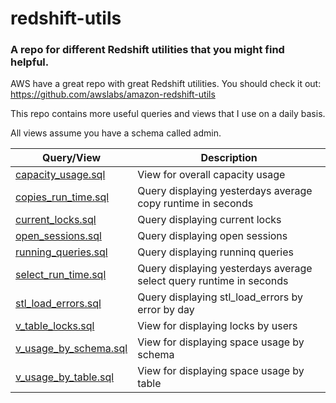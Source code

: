# redshift-utils
### A repo for different Redshift utilities that you might find helpful.

AWS have a great repo with great Redshift utilities.
You should check it out: https://github.com/awslabs/amazon-redshift-utils

This repo contains more useful queries and views that I use on a daily basis.

All views assume you have a schema called admin.

| Query/View | Description |
| ------------- | ------------- |
| [capacity_usage.sql](v_capacity_usage.sql) | View for overall capacity usage |
| [copies_run_time.sql](copies_run_time.sql) |  Query displaying yesterdays average copy runtime in seconds | 
| [current_locks.sql](current_locks.sql) | Query displaying current locks |
| [open_sessions.sql](open_sessions.sql) | Query displaying open sessions |
| [running_queries.sql](running_queries.sql) | Query displaying runninq queries |
| [select_run_time.sql](select_run_time.sql) | Query displaying yesterdays average select query runtime in seconds |
| [stl_load_errors.sql](stl_load_errors.sql) | Query displaying stl_load_errors by error by day |
| [v_table_locks.sql](v_table_locks.sql) | View for displaying locks by users |
| [v_usage_by_schema.sql](v_usage_by_schema.sql) | View for displaying space usage by schema |
| [v_usage_by_table.sql](v_usage_by_table.sql) | View for displaying space usage by table |
